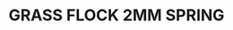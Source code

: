 ---
layout: product
title: "GRASS FLOCK 2MM SPRING"
price: "800" 
desc: "Statička trava"
img_path: "/assets/img/AK8219.webp"
brand: "N/A"
available: true
special_offer: true
new: false
soon: false
cat: "080000"
subcat: "080200"
subsubcat: "0N/A"
sifra: "AK8219"
popular: false
spec: false
---